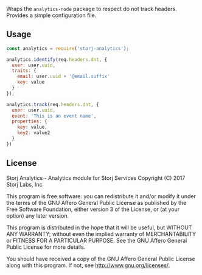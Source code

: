 Wraps the `analytics-node` package to respect do not track headers. Provides a
simple configuration file.

Usage
-----

```javascript
const analytics = require('storj-analytics');

analytics.identify(req.headers.dnt, {
  user: user.uuid,
  traits: {
    email: user.uuid + '@email.suffix'
    key: value
  }
});

analytics.track(req.headers.dnt, {
  user: user.uuid,
  event: 'This is an event name',
  properties: {
    key: value,
    key2: value2
  }
})
```

License
-------

Storj Analytics - Analytics module for Storj Services
Copyright (C) 2017 Storj Labs, Inc

This program is free software: you can redistribute it and/or modify
it under the terms of the GNU Affero General Public License as published
by the Free Software Foundation, either version 3 of the License, or
(at your option) any later version.

This program is distributed in the hope that it will be useful,
but WITHOUT ANY WARRANTY; without even the implied warranty of
MERCHANTABILITY or FITNESS FOR A PARTICULAR PURPOSE.  See the
GNU Affero General Public License for more details.

You should have received a copy of the GNU Affero General Public License
along with this program.  If not, see http://www.gnu.org/licenses/.
